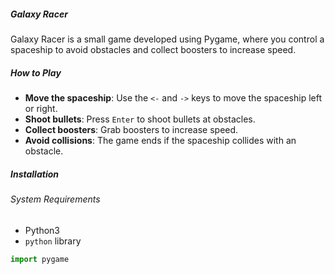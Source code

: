 ##### Galaxy Racer
Galaxy Racer is a small game developed using Pygame, where you control a spaceship to avoid obstacles and collect boosters to increase speed.
##### How to Play
* **Move the spaceship**: Use the `<-` and `->` keys to move the spaceship left or right.
* **Shoot bullets**: Press `Enter` to shoot bullets at obstacles.
* **Collect boosters**: Grab boosters to increase speed.
* **Avoid collisions**: The game ends if the spaceship collides with an obstacle.
##### Installation
###### System Requirements
* Python3
* ``python`` library
```python
import pygame
```

